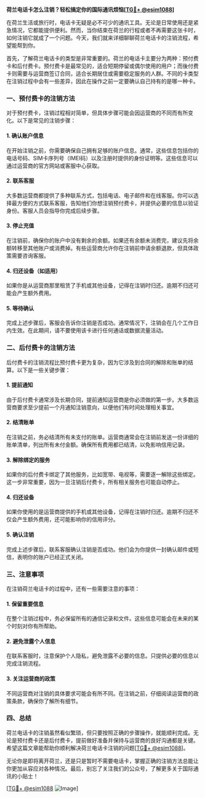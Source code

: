 **荷兰电话卡怎么注销？轻松搞定你的国际通讯烦恼[[TG💪+ @esim1088](https://t.me/s/esim1088)]**

在荷兰生活或旅行时，电话卡无疑是必不可少的通讯工具。无论是日常使用还是紧急情况，它都能提供便利。然而，当你结束在荷兰的行程或者不再需要这张卡时，如何注销它就成了一个问题。今天，我们就来详细聊聊荷兰电话卡的注销流程，希望能帮到你。

首先，了解荷兰电话卡的类型是非常重要的。荷兰的电话卡主要分为两种：预付费卡和后付费卡。预付费卡是最常见的，适合短期停留或偶尔使用的用户；而後付费卡则需要与运营商签订合同，适合长期居住或需要稳定服务的人群。不同的卡类型在注销过程中会有一些差异，因此在操作之前一定要确认自己持有的是哪一种卡。

### **一、预付费卡的注销方法**

对于预付费卡，注销过程相对简单，但具体步骤可能会因运营商的不同而有所变化。以下是常见的注销步骤：

#### **1. 确认账户信息**
在开始注销之前，你需要确保自己拥有足够的账户信息。通常，这些信息包括你的电话号码、SIM卡序列号（IMEI码）以及注册时提供的身份证明等。这些信息可以通过运营商的官方网站或客服中心获取。

#### **2. 联系客服**
大多数运营商都提供了多种联系方式，包括电话、电子邮件和在线客服。你可以选择最方便的方式联系客服，告知他们你想注销预付费卡，并提供必要的信息以验证身份。客服人员会指导你完成后续步骤。

#### **3. 停止充值**
在注销前，确保你的账户中没有剩余的余额。如果还有余额未消费完，建议先将余额转移至其他账户或消费掉。有些运营商允许你在注销前申请余额退款，但具体政策需要咨询客服。

#### **4. 归还设备（如适用）**
如果你是从运营商那里租赁了手机或其他设备，记得在注销时归还。逾期不归还可能会产生额外费用。

#### **5. 等待确认**
完成上述步骤后，客服会告诉你注销是否成功。通常情况下，注销会在几个工作日内生效。在此期间，请不要使用该卡进行任何通话或数据流量活动。

### **二、后付费卡的注销方法**

后付费卡的注销流程比预付费卡更为复杂，因为它涉及到合同的解除和账单的结算。以下是一些关键步骤：

#### **1. 提前通知**
由于后付费卡通常涉及长期合同，提前通知运营商是你必须做的第一步。大多数运营商要求至少提前一个月通知注销意向，以便他们有时间处理相关事宜。

#### **2. 结清账单**
在注销之前，务必结清所有未支付的账单。运营商通常会在注销前发送一份详细的账单清单，列出所有未付金额。确保所有费用都已结清，以免影响信用记录。

#### **3. 解除绑定的服务**
如果你的后付费卡绑定了其他服务，比如宽带、电视等，需要逐一解除这些绑定。这一步非常重要，因为一旦注销后付费卡，所有相关服务也可能自动停止。

#### **4. 归还设备**
如果你使用的是运营商提供的手机或其他设备，记得在注销时归还。逾期不归还不仅会产生额外费用，还可能影响你的信用评分。

#### **5. 确认注销**
完成上述步骤后，联系客服确认注销是否成功。他们会为你提供一封确认邮件或短信，表明你的账户已经正式关闭。

### **三、注意事项**

在注销荷兰电话卡的过程中，还有一些需要注意的事项：

#### **1. 保留重要信息**
在整个注销过程中，务必保留所有的通信记录和文件。这些信息可能会在未来的某个时刻对你有所帮助。

#### **2. 避免泄露个人信息**
在联系客服时，注意保护个人隐私，避免泄露不必要的信息。只提供必要的信息以完成注销流程。

#### **3. 关注运营商的政策**
不同运营商对注销的具体要求可能会有所不同。在注销之前，仔细阅读运营商的政策条款，确保你了解所有细节。

### **四、总结**

荷兰电话卡的注销虽然看似繁琐，但只要按照正确的步骤操作，就能顺利完成。无论是预付费卡还是后付费卡，提前做好准备并保持与运营商的良好沟通都是关键。希望这篇文章能帮助你顺利解决荷兰电话卡注销的问题[[TG💪+ @esim1088](https://t.me/s/esim1088)]。

无论你是即将离开荷兰，还是只是暂时不需要电话卡，掌握正确的注销方法总能让你更加从容应对各种情况。最后，别忘了关注我们的公众号，了解更多关于国际通讯的小贴士！

[[TG💪+ @esim1088](https://t.me/s/esim1088) ![Image](https://i.postimg.cc/4NQfJmqS/Snipaste-2025-05-13-00-14-12.png)]